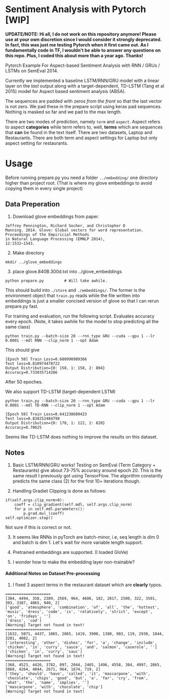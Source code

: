 # Sentiment Analysis with Pytorch [WIP]

**UPDATE/NOTE: Hi all, I do not work on this repository anymore! Please use at your own discretion since I would consider it strongly deprecated. In fact, this was just me testing Pytorch when it first came out. As I fundamentally code in TF, I wouldn't be able to answer any questions on this repo. Plus, I coded this about more than a year ago. Thanks!** 

Pytorch Example For Aspect-based Sentiment Analysis with RNN / GRUs / LSTMs on SemEval 2014. 

Currently we implemented a baseline LSTM/RNN/GRU model with a linear layer on the *last* output along with a target-dependent, TD-LSTM (Tang et al 2015) model for Aspect based sentiment analysis (ABSA). 

The sequences are padded with zeros *from the front* so that the last vector is not zero. We pad these in the prepare script using keras pad sequences. Nothing is masked so far and we pad to the max length. 

There are two modes of prediction, namely `term` and `aspect`. Aspect refers to aspect **categories** while term refers to, well, **terms** which are sequences that **can** be found in the text itself. There are two datasets, Laptop and Restaurants. There are both term and aspect settings for Laptop but only aspect setting for restaurants.

# Usage

Before running prepare.py you need a folder `../embedding/` one directory higher than project root. (That is where my glove embeddings to avoid copying them in every single project)

## Data Preperation

1) Download glove embeddings from paper. 

```
Jeffrey Pennington, Richard Socher, and Christopher D
Manning. 2014. Glove: Global vectors for word representation.
Proceedings of the Empiricial Methods
in Natural Language Processing (EMNLP 2014),
12:1532–1543.
```

2) Make directory
```
mkdir ../glove_embeddings
```

3) place glove.840B.300d.txt into ../glove_embeddings

```
python prepare.py         # Will take awhile.
```
This should build into `./store` and `./embeddings/`. The former is the environment object that `train.py` reads while the file written into embeddings is just a smaller concised version of glove so  that I can rerun prepare.py fast. 

For training and evaluation, run the following script. Evaluates accuracy every epoch. (Note, it takes awhile for the model to stop predicting all the same class)

```
python train.py --batch-size 20 --rnn_type GRU --cuda --gpu 1 --lr 0.0001 --mdl RNN --clip_norm 1 --opt Adam
```

This should give
```
[Epoch 50] Train Loss=0.680990989366
Test loss=0.810974478722
Output Distribution={0: 158, 1: 158, 2: 804}
Accuracy=0.733035714286
```
After 50 epoches.

We also support TD-LSTM (target-dependent LSTM)

```
python train.py --batch-size 20 --rnn_type GRU --cuda --gpu 1 --lr 0.0001 --mdl TD-RNN --clip_norm 1 --opt Adam
```

```
[Epoch 50] Train Loss=0.641238689423
Test loss=0.838252484798
Output Distribution={0: 178, 1: 122, 2: 820}
Accuracy=0.70625
```

Seems like TD-LSTM does nothing to improve the results on this dataset. 

## Notes

1) Basic LSTM/RNN/GRU works! Testing on SemEval (Term Category + Restaurants) give about 73-75% accuracy around epoch 20. This is the same result I previously got using TensorFlow. The algorithm constantly predicts the same class (2) for the first 10+ iterations though. 

2) Handling Gradiet Clipping is done as follows:

```
if(self.args.clip_norm>0):
    coeff = clip_gradient(self.mdl, self.args.clip_norm)
    for p in self.mdl.parameters():
        p.grad.mul_(coeff)
self.optimizer.step()
```
Not sure if this is correct or not.

3) It seems like RNNs in pyTorch are batch-minor, i.e, seq length is dim 0 and batch is dim 1. Let's wait for more variable length support.

4) Pretrained embeddings are supported. (I loaded GloVe)

5) I wonder how to make the embedding layer non-trainable?


#### Additional Notes on Dataset Pre-processing

1) I fixed 3 aspect terms in the restaurant dataset which are **clearly** typos.

```
====================
[384, 4494, 358, 2389, 2569, 964, 4686, 182, 2817, 2580, 322, 3501, 303, 3387, 4065, 940, 2]
['good', 'atmosphere', 'combination', 'of', 'all', 'the', 'hottest', 'music', 'dress', 'code', 'is', 'relatively', 'strict', 'except', 'on', 'fridays', '']
['dress', 'cod']
[Warning] Target not found in text!
====================
[1632, 5071, 4437, 1065, 2865, 1419, 3900, 1380, 903, 119, 2930, 1844, 3201, 4002, 2]
['interesting', 'other', 'dishes', 'for', 'a', 'change', 'include', 'chicken', 'in', 'curry', 'sauce', 'and', 'salmon', 'caserole', '']
['chicken', 'in', 'curry', 'sauc']
[Warning] Target not found in text!
====================
[368, 4523, 4426, 3782, 897, 2044, 2465, 1496, 4558, 384, 4997, 2865, 3860, 4264, 4044, 2671, 964, 1674, 719, 2]
['they', 'should', 'have', 'called', 'it', 'mascarpone', 'with', 'chocolate', 'chips', 'good', 'but', 'a', 'far', 'cry', 'from', 'what', 'the', 'name', 'implies', '']
['mascarpone', 'with', 'chocolate', 'chip']
[Warning] Target not found in text!
```






